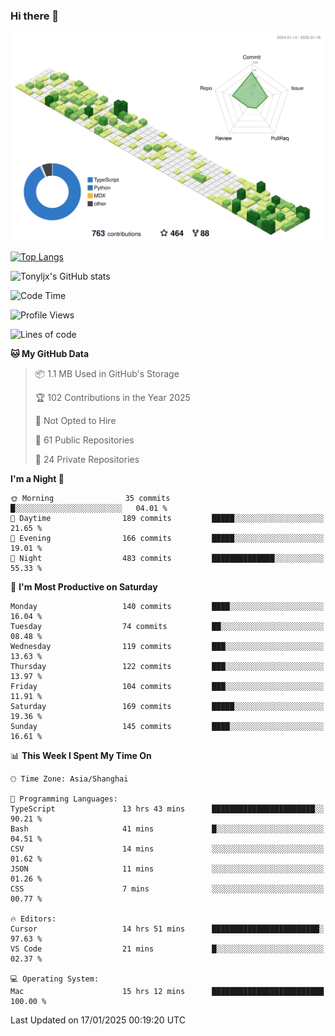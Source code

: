### Hi there 👋

![](./profile-3d-contrib/profile-green-animate.svg)

 

[![Top Langs](https://github-readme-stats.vercel.app/api/top-langs/?username=tonyljx)](https://github.com/anuraghazra/github-readme-stats)

![Tonyljx's GitHub stats](https://github-readme-stats.vercel.app/api?username=tonyljx&theme=default&show_icons=true)

 

<!--START_SECTION:waka-->
![Code Time](http://img.shields.io/badge/Code%20Time-1%2C129%20hrs%2029%20mins-blue)

![Profile Views](http://img.shields.io/badge/Profile%20Views-0-blue)

![Lines of code](https://img.shields.io/badge/From%20Hello%20World%20I%27ve%20Written-758.4%20thousand%20lines%20of%20code-blue)

**🐱 My GitHub Data** 

> 📦 1.1 MB Used in GitHub's Storage 
 > 
> 🏆 102 Contributions in the Year 2025
 > 
> 🚫 Not Opted to Hire
 > 
> 📜 61 Public Repositories 
 > 
> 🔑 24 Private Repositories 
 > 
**I'm a Night 🦉** 

```text
🌞 Morning                35 commits          █░░░░░░░░░░░░░░░░░░░░░░░░   04.01 % 
🌆 Daytime                189 commits         █████░░░░░░░░░░░░░░░░░░░░   21.65 % 
🌃 Evening                166 commits         █████░░░░░░░░░░░░░░░░░░░░   19.01 % 
🌙 Night                  483 commits         ██████████████░░░░░░░░░░░   55.33 % 
```
📅 **I'm Most Productive on Saturday** 

```text
Monday                   140 commits         ████░░░░░░░░░░░░░░░░░░░░░   16.04 % 
Tuesday                  74 commits          ██░░░░░░░░░░░░░░░░░░░░░░░   08.48 % 
Wednesday                119 commits         ███░░░░░░░░░░░░░░░░░░░░░░   13.63 % 
Thursday                 122 commits         ███░░░░░░░░░░░░░░░░░░░░░░   13.97 % 
Friday                   104 commits         ███░░░░░░░░░░░░░░░░░░░░░░   11.91 % 
Saturday                 169 commits         █████░░░░░░░░░░░░░░░░░░░░   19.36 % 
Sunday                   145 commits         ████░░░░░░░░░░░░░░░░░░░░░   16.61 % 
```


📊 **This Week I Spent My Time On** 

```text
🕑︎ Time Zone: Asia/Shanghai

💬 Programming Languages: 
TypeScript               13 hrs 43 mins      ███████████████████████░░   90.21 % 
Bash                     41 mins             █░░░░░░░░░░░░░░░░░░░░░░░░   04.51 % 
CSV                      14 mins             ░░░░░░░░░░░░░░░░░░░░░░░░░   01.62 % 
JSON                     11 mins             ░░░░░░░░░░░░░░░░░░░░░░░░░   01.26 % 
CSS                      7 mins              ░░░░░░░░░░░░░░░░░░░░░░░░░   00.77 % 

🔥 Editors: 
Cursor                   14 hrs 51 mins      ████████████████████████░   97.63 % 
VS Code                  21 mins             █░░░░░░░░░░░░░░░░░░░░░░░░   02.37 % 

💻 Operating System: 
Mac                      15 hrs 12 mins      █████████████████████████   100.00 % 
```


 Last Updated on 17/01/2025 00:19:20 UTC
<!--END_SECTION:waka-->
